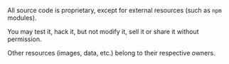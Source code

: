 All source code is proprietary, except for external resources (such as `npm` modules).

You may test it, hack it, but not modify it, sell it or share it without permission.

Other resources (images, data, etc.) belong to their respective owners.